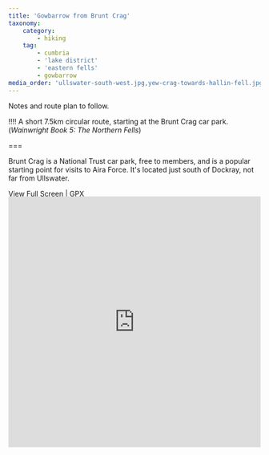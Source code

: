```yaml
---
title: 'Gowbarrow from Brunt Crag'
taxonomy:
    category:
        - hiking
    tag:
        - cumbria
        - 'lake district'
        - 'eastern fells'
        - gowbarrow
media_order: 'ullswater-south-west.jpg,yew-crag-towards-hallin-fell.jpg,ullswater-steamer.jpg,craggy-outcrop-gowbarrow.jpg,gowbarrow-summit.jpg'
---
```


Notes and route plan to follow.

!!!! A short 7.5km circular route, starting at the Brunt Crag car park. (_Wainwright Book 5: The Northern Fells_)

===

Brunt Crag is a National Trust car park, free to members, and is a popular starting point for visits to Aira Force. It's located just south of Dockray, not far from Ullswater.

[View Full Screen](https://map.mootparadox.com/full/gowbarrow) | [GPX](https://map.mootparadox.com/gpx/gowbarrow)  
<p><iframe src="https://map.mootparadox.com/embed/gowbarrow" height="500" width="100%" style="border:none; margin-top:-1.2em;"></iframe></p>